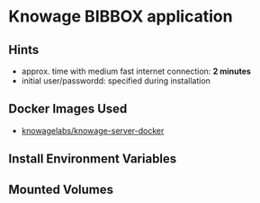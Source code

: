 #  Knowage BIBBOX application

## Hints
* approx. time with medium fast internet connection: **2 minutes**
* initial user/passwordd: specified during installation


## Docker Images Used
 * [knowagelabs/knowage-server-docker](knowagelabs/knowage-server-docker) 
 
## Install Environment Variables

## Mounted Volumes

